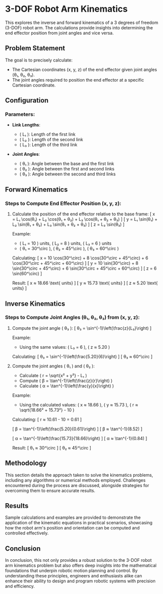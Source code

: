 # 3-DOF Robot Arm Kinematics

This explores the inverse and forward kinematics of a 3 degrees of freedom (3-DOF) robot arm. The calculations provide insights into determining the end effector position from joint angles and vice versa.

## Problem Statement
The goal is to precisely calculate:
- The Cartesian coordinates (x, y, z) of the end effector given joint angles (θ₁, θ₂, θ₃).
- The joint angles required to position the end effector at a specific Cartesian coordinate.

## Configuration
### Parameters:
- **Link Lengths**:
  - \( L₁ \): Length of the first link
  - \( L₂ \): Length of the second link
  - \( L₃ \): Length of the third link
  
- **Joint Angles**:
  - \( θ₁ \): Angle between the base and the first link
  - \( θ₂ \): Angle between the first and second links
  - \( θ₃ \): Angle between the second and third links

## Forward Kinematics
### Steps to Compute End Effector Position (x, y, z):
1. Calculate the position of the end effector relative to the base frame:
   \[ x = L₁ \cos(θ₁) + L₂ \cos(θ₁ + θ₂) + L₃ \cos(θ₁ + θ₂ + θ₃) \]
   \[ y = L₁ \sin(θ₁) + L₂ \sin(θ₁ + θ₂) + L₃ \sin(θ₁ + θ₂ + θ₃) \]
   \[ z = L₃ \sin(θ₃) \]

   Example:
   - \( L₁ = 10 \) units, \( L₂ = 8 \) units, \( L₃ = 6 \) units
   - \( θ₁ = 30^\circ \), \( θ₂ = 45^\circ \), \( θ₃ = 60^\circ \)

   Calculating:
   \[ x = 10 \cos(30^\circ) + 8 \cos(30^\circ + 45^\circ) + 6 \cos(30^\circ + 45^\circ + 60^\circ) \]
   \[ y = 10 \sin(30^\circ) + 8 \sin(30^\circ + 45^\circ) + 6 \sin(30^\circ + 45^\circ + 60^\circ) \]
   \[ z = 6 \sin(60^\circ) \]

   Result:
   \[ x ≈ 18.66 \text{ units} \]
   \[ y ≈ 15.73 \text{ units} \]
   \[ z ≈ 5.20 \text{ units} \]

## Inverse Kinematics
### Steps to Compute Joint Angles (θ₁, θ₂, θ₃) from (x, y, z):
1. Compute the joint angle \( θ₃ \):
   \[ θ₃ = \sin^{-1}\left(\frac{z}{L₃}\right) \]

   Example:
   - Using the same values: \( L₃ = 6 \), \( z ≈ 5.20 \)

   Calculating:
   \[ θ₃ = \sin^{-1}\left(\frac{5.20}{6}\right) \]
   \[ θ₃ ≈ 60^\circ \]

2. Compute the joint angles \( θ₁ \) and \( θ₂ \):
   - Calculate \( r = \sqrt{x² + y²} - L₁ \)
   - Compute \( β = \tan^{-1}\left(\frac{z}{r}\right) \)
   - Calculate \( α = \tan^{-1}\left(\frac{y}{x}\right) \)

   Example:
   - Using the calculated values: \( x ≈ 18.66 \), \( y ≈ 15.73 \), \( r ≈ \sqrt{18.66² + 15.73²} - 10 \)

   Calculating:
   \[ r ≈ 10.61 - 10 = 0.61 \]

   \[ β = \tan^{-1}\left(\frac{5.20}{0.61}\right) \]
   \[ β ≈ \tan^{-1}(8.52) \]

   \[ α = \tan^{-1}\left(\frac{15.73}{18.66}\right) \]
   \[ α ≈ \tan^{-1}(0.84) \]

   Result:
   \[ θ₁ ≈ 30^\circ \]
   \[ θ₂ ≈ 45^\circ \]

## Methodology
This section details the approach taken to solve the kinematics problems, including any algorithms or numerical methods employed. Challenges encountered during the process are discussed, alongside strategies for overcoming them to ensure accurate results.

## Results
Sample calculations and examples are provided to demonstrate the application of the kinematic equations in practical scenarios, showcasing how the robot arm's position and orientation can be computed and controlled effectively.

## Conclusion
In conclusion, this not only provides a robust solution to the 3-DOF robot arm kinematics problem but also offers deep insights into the mathematical foundations that underpin robotic motion planning and control. By understanding these principles, engineers and enthusiasts alike can enhance their ability to design and program robotic systems with precision and efficiency.
